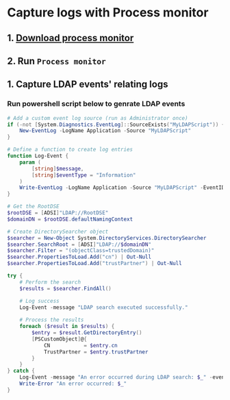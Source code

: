 # Capture logs with Process monitor 
## 1. [Download process monitor](https://learn.microsoft.com/en-us/sysinternals/downloads/procmon)
## 2. Run `Process monitor`


## 1. Capture LDAP events' relating logs
### Run powershell script below to genrate LDAP events
```powershell
# Add a custom event log source (run as Administrator once)
if (-not [System.Diagnostics.EventLog]::SourceExists("MyLDAPScript")) {
    New-EventLog -LogName Application -Source "MyLDAPScript"
}

# Define a function to create log entries
function Log-Event {
    param (
        [string]$message,
        [string]$eventType = "Information"
    )
    Write-EventLog -LogName Application -Source "MyLDAPScript" -EventID 1000 -EntryType $eventType -Message $message
}

# Get the RootDSE
$rootDSE = [ADSI]"LDAP://RootDSE"
$domainDN = $rootDSE.defaultNamingContext

# Create DirectorySearcher object
$searcher = New-Object System.DirectoryServices.DirectorySearcher
$searcher.SearchRoot = [ADSI]"LDAP://$domainDN"
$searcher.Filter = "(objectClass=trustedDomain)"
$searcher.PropertiesToLoad.Add("cn") | Out-Null
$searcher.PropertiesToLoad.Add("trustPartner") | Out-Null

try {
    # Perform the search
    $results = $searcher.FindAll()

    # Log success
    Log-Event -message "LDAP search executed successfully."
    
    # Process the results
    foreach ($result in $results) {
        $entry = $result.GetDirectoryEntry()
        [PSCustomObject]@{
            CN           = $entry.cn
            TrustPartner = $entry.trustPartner
        }
    }
} catch {
    Log-Event -message "An error occurred during LDAP search: $_" -eventType "Error"
    Write-Error "An error occurred: $_"
}
```
